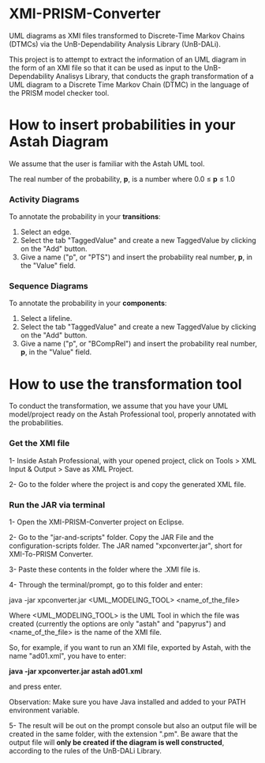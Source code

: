# XMI-PRISM-Converter
UML diagrams as XMI files transformed to Discrete-Time Markov Chains (DTMCs) via the UnB-Dependability Analysis Library (UnB-DALi).

This project is to attempt to extract the information of an UML diagram in the form of an XMI file so that it can be used as input to the UnB-Dependability Analisys Library, that conducts the graph transformation of a UML diagram to a Discrete Time Markov Chain (DTMC) in the language of the PRISM model checker tool.

# How to insert probabilities in your Astah Diagram
We assume that the user is familiar with the Astah UML tool.

The real number of the probability, **p**, is a number where 0.0 &#8804; **p** &#8804; 1.0

### Activity Diagrams
To annotate the probability in your **transitions**:
1. Select an edge.
2. Select the tab "TaggedValue" and create a new TaggedValue by clicking on the "Add" button.
3. Give a name ("p", or "PTS") and insert the probability real number, **p**,  in the "Value" field.

### Sequence Diagrams
To annotate the probability in your **components**:
1. Select a lifeline.
2. Select the tab "TaggedValue" and create a new TaggedValue by clicking on the "Add" button.
3. Give a name ("p", or "BCompRel") and insert the probability real number, **p**,  in the "Value" field.

# How to use the transformation tool
To conduct the transformation, we assume that you have your UML model/project ready on the Astah Professional tool, properly annotated with the probabilities.

### Get the XMI file

1- Inside Astah Professional, with your opened project, click on Tools > XML Input & Output > Save as XML Project.

2- Go to the folder where the project is and copy the generated XML file.

### Run the JAR via terminal

1- Open the XMI-PRISM-Converter project on Eclipse.

2- Go to the "jar-and-scripts" folder. Copy the JAR File and the configuration-scripts folder. The JAR named "xpconverter.jar", short for XMI-To-PRISM Converter.

3- Paste these contents in the folder where the .XMI file is.

4- Through the terminal/prompt, go to this folder and enter:

java -jar xpconverter.jar <UML_MODELING_TOOL> <name_of_the_file>

Where <UML_MODELING_TOOL> is the UML Tool in which the file was created (currently the options are only "astah" and "papyrus") and <name_of_the_file> is the name of the XMI file.

So, for example, if you want to run an XMI file, exported by Astah, with the name "ad01.xml", you have to enter:

**java -jar xpconverter.jar astah ad01.xml**

and press enter.

Observation: Make sure you have Java installed and added to your PATH environment variable.

5- The result will be out on the prompt console but also an output file will be created in the same folder, with the extension ".pm". Be aware that the output file will **only be created if the diagram is well constructed**, according to the rules of the UnB-DALi Library.

